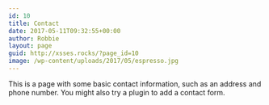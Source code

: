 ```yaml
---
id: 10
title: Contact
date: 2017-05-11T09:32:55+00:00
author: Robbie
layout: page
guid: http://xsses.rocks/?page_id=10
image: /wp-content/uploads/2017/05/espresso.jpg
---
```

This is a page with some basic contact information, such as an address and phone number. You might also try a plugin to add a contact form.